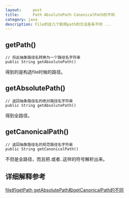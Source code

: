 ```yaml
---
layout:     post
title:      Path AbsolutePath CanonicalPath的不同
category: java
description: File的这几个取得path的方法各有不同 ...
---
```


## getPath()

    // 将此抽象路径名转换为一个路径名字符串
    public String getAbsolutePath()

得到的是构造file时候的路径。

## getAbsolutePath()

    // 返回抽象路径名的绝对路径名字符串
    public String getAbsolutePath()

得到全路径。

## getCanonicalPath()

    // 返回抽象路径名的规范路径名字符串
    public String getCanonicalPath()

不但是全路径，而且把.或者..这样的符号解析出来。

## 详细解释参考

<a href="http://www.blogjava.net/dreamstone/archive/2007/08/08/134968.html">file的getPath getAbsolutePath和getCanonicalPath的不同</a>

